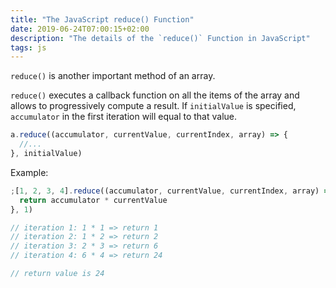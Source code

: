 ```yaml
---
title: "The JavaScript reduce() Function"
date: 2019-06-24T07:00:15+02:00
description: "The details of the `reduce()` Function in JavaScript"
tags: js
---
```


`reduce()` is another important method of an array.

`reduce()` executes a callback function on all the items of the array and allows to progressively compute a result. If `initialValue` is specified, `accumulator` in the first iteration will equal to that value.

```js
a.reduce((accumulator, currentValue, currentIndex, array) => {
  //...
}, initialValue)
```

Example:

```js
;[1, 2, 3, 4].reduce((accumulator, currentValue, currentIndex, array) => {
  return accumulator * currentValue
}, 1)

// iteration 1: 1 * 1 => return 1
// iteration 2: 1 * 2 => return 2
// iteration 3: 2 * 3 => return 6
// iteration 4: 6 * 4 => return 24

// return value is 24
```
